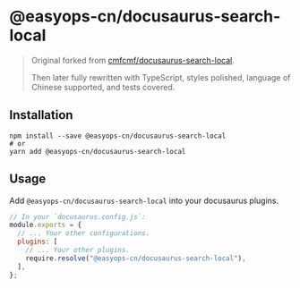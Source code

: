 # @easyops-cn/docusaurus-search-local

> Original forked from [cmfcmf/docusaurus-search-local](https://github.com/cmfcmf/docusaurus-search-local).
>
> Then later fully rewritten with TypeScript, styles polished, language of Chinese supported, and tests covered.

## Installation

```shell
npm install --save @easyops-cn/docusaurus-search-local
# or
yarn add @easyops-cn/docusaurus-search-local
```

## Usage

Add `@easyops-cn/docusaurus-search-local` into your docusaurus plugins.

```js
// In your `docusaurus.config.js`:
module.exports = {
  // ... Your other configurations.
  plugins: [
    // ... Your other plugins.
    require.resolve("@easyops-cn/docusaurus-search-local"),
  ],
};
```
